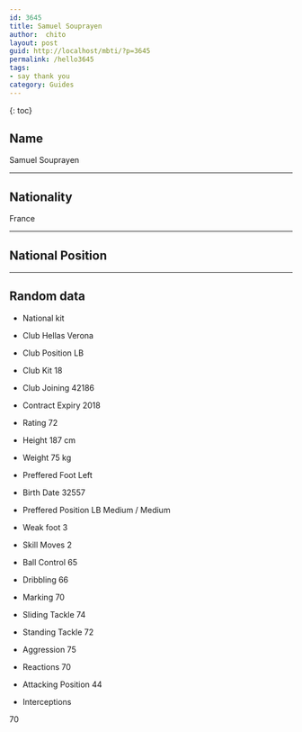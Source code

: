 ```yaml
---
id: 3645
title: Samuel Souprayen
author:  chito 
layout: post
guid: http://localhost/mbti/?p=3645
permalink: /hello3645
tags:
- say thank you
category: Guides
---
```



{: toc}


## Name  
Samuel Souprayen 

* * *

## Nationality  
France 

* * *

## National Position 

* * *

## Random data 

  * National kit 
  * Club 
Hellas Verona 

  * Club Position 
LB 

  * Club Kit 
18 

  * Club Joining 
42186 

  * Contract Expiry 
2018 

  * Rating 
72 

  * Height 
187 cm 

  * Weight 
75 kg 

  * Preffered Foot 
Left 

  * Birth Date 
32557 

  * Preffered Position 
LB Medium / Medium 

  * Weak foot 
3 

  * Skill Moves 
2 

  * Ball Control 
65 

  * Dribbling 
66 

  * Marking 
70 

  * Sliding Tackle 
74 

  * Standing Tackle 
72 

  * Aggression 
75 

  * Reactions 
70 

  * Attacking Position 
44 

  * Interceptions 

70</ul>